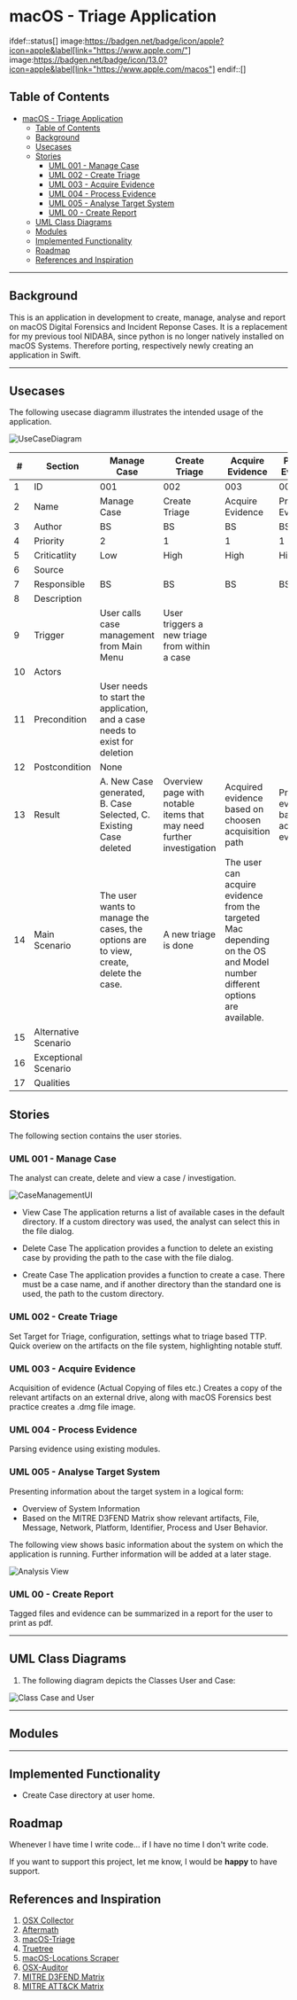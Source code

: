 # macOS - Triage Application

ifdef::status[]
image:https://badgen.net/badge/icon/apple?icon=apple&label[link="https://www.apple.com/"]
image:https://badgen.net/badge/icon/13.0?icon=apple&label[link="https://www.apple.com/macos"]
endif::[]

## Table of Contents

- [macOS - Triage Application](#macos---triage-application)
  - [Table of Contents](#table-of-contents)
  - [Background](#background)
  - [Usecases](#usecases)
  - [Stories](#stories)
    - [UML 001 - Manage Case](#uml-001---manage-case)
    - [UML 002 - Create Triage](#uml-002---create-triage)
    - [UML 003 - Acquire Evidence](#uml-003---acquire-evidence)
    - [UML 004 -  Process Evidence](#uml-004----process-evidence)
    - [UML 005 -  Analyse Target System](#uml-005----analyse-target-system)
    - [UML 00 - Create Report](#uml-00---create-report)
  - [UML Class Diagrams](#uml-class-diagrams)
  - [Modules](#modules)
  - [Implemented Functionality](#implemented-functionality)
  - [Roadmap](#roadmap)
  - [References and Inspiration](#references-and-inspiration)
---

## Background

This is an application in development to create, manage, analyse and report on macOS Digital Forensics and Incident Reponse Cases.
It is a replacement for my previous tool NIDABA, since python is no longer natively installed on macOS Systems. Therefore porting, respectively newly creating an application in Swift.

---

## Usecases


The following usecase diagramm illustrates the intended usage of the application.

![UseCaseDiagram](media/Usecase_Diagram.png)



|#|Section|Manage Case|Create Triage| Acquire Evidence| Process Evidence| Triage Analysis| Create Report| Delete Case | View Case | Create Case | Close Case|
|---|---|---|---|---|---|---|---|---|---|---|---
|1|ID|001|002|003|004|005|006|007|008|009|010|
|2|Name|Manage Case|Create Triage| Acquire Evidence| Process Evidence| Triage Analysis| Create Report| Delete Case | View Case | Create Case | Close Case|
|3|Author|BS|BS|BS|BS|BS|BS|BS|BS|BS|BS|BS|BS|
|4|Priority|2|1|1|1|2|3|3|2|1|2|
|5|Criticatlity|Low|High|High|High|Medium|Low|Low|Medium|High|Medium|
|6|Source|
|7|Responsible|BS|BS|BS|BS|BS|BS|BS|BS|BS|BS|BS|BS|
|8|Description|
|9|Trigger|User calls case management from Main Menu|User triggers a new triage from within a case|
|10|Actors|
|11|Precondition|User needs to start the application, and a case needs to exist for deletion|
|12|Postcondition|None|
|13|Result|A. New Case generated, B. Case Selected, C. Existing Case deleted|Overview page with notable items that may need further investigation|Acquired evidence based on choosen acquisition path|Processed evidence based on acquired evidence|Triaged data with notable items|Report in pdf form|Deleted case|Opened case|Created new case|Closed Case|
|14|Main Scenario|The user wants to manage the cases, the options are to view, create, delete the case.|A new triage is done|The user can acquire evidence from the targeted Mac depending on the OS and Model number different options are available.|
|15|Alternative Scenario|
|16|Exceptional Scenario|
|17|Qualities|

## Stories
The following section contains the user stories.

### UML 001 - Manage Case

The analyst can create, delete and view a case / investigation.


![CaseManagementUI](media/CaseManagementUI.png)


- View Case
  The application returns a list of available cases in the default directory. If a custom directory was used, the analyst can select this in the file dialog.
  
- Delete Case
  The application provides a function to delete an existing case by providing the path to the case with the file dialog.

- Create Case
  The application provides a function to create a case. There must be a case name, and if another directory than the standard one is used, the path to the custom directory.


### UML 002 - Create Triage

Set Target for Triage, configuration, settings what to triage based TTP.
Quick overiew on the artifacts on the file system, highlighting notable stuff.

### UML 003 - Acquire Evidence

Acquisition of evidence (Actual Copying of files etc.)
Creates a copy of the relevant artifacts on an external drive, along with macOS Forensics best practice creates a .dmg file image.

### UML 004 -  Process Evidence

Parsing evidence using existing modules.

### UML 005 -  Analyse Target System

Presenting information about the target system in a logical form:
- Overview of System Information
- Based on the MITRE D3FEND Matrix show relevant artifacts, File, Message, Network, Platform, Identifier, Process and User Behavior.

The following view shows basic information about the system on which the application is running. Further information will be added at a later stage.

![Analysis View](media/AnalysisView_SystemInformation.png)


### UML 00 - Create Report

Tagged files and evidence can be summarized in a report for the user to print as pdf.

---

## UML Class Diagrams

1. The following diagram depicts the Classes User and Case:

![Class Case and User](media/ClassDiagramm.png)

---

## Modules



---

## Implemented Functionality

- Create Case directory at user home.


## Roadmap

Whenever I have time I write code... if I have no time I don't write code. 

If you want to support this project, let me know, I would be **happy** to have support.



## References and Inspiration

1. [OSX Collector](https://github.com/Yelp/osxcollector)
2. [Aftermath](https://github.com/jamf/aftermath)
3. [macOS-Triage](https://github.com/nrvana/macOS-triage)
4. [Truetree](https://github.com/themittenmac/TrueTree)
5. [macOS-Locations Scraper](https://github.com/mac4n6/Mac-Locations-Scraper)
6. [OSX-Auditor](https://github.com/jipegit/OSXAuditor)
7. [MITRE D3FEND Matrix](https://d3fend.mitre.org/)
8. [MITRE ATT&CK Matrix](https://attack.mitre.org/matrices/enterprise/macos/)
